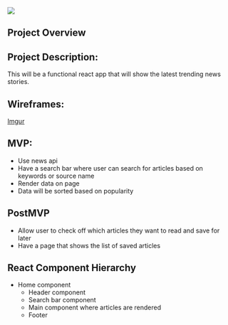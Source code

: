 ![](https://giphy.com/gifs/fVeo7iZldhfxC94Hwh/html5)

## Project Overview

## Project Description:
This will be a functional react app that will show the latest trending news stories.

## Wireframes:
[Imgur](https://i.imgur.com/bnteKR9.png)

## MVP:
- Use news api
- Have a search bar where user can search for articles based on keywords or source name
- Render data on page
- Data will be sorted based on popularity 

## PostMVP 
- Allow user to check off which articles they want to read and save for later
- Have a page that shows the list of saved articles

## React Component Hierarchy
- Home component 
    - Header component
    - Search bar component
    - Main component where articles are rendered
    - Footer 
